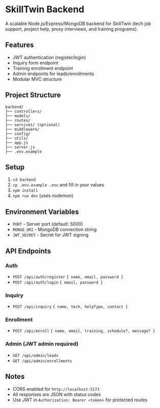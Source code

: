 # SkillTwin Backend

A scalable Node.js/Express/MongoDB backend for SkillTwin (tech job support, project help, proxy interviews, and training programs).

## Features

- JWT authentication (register/login)
- Inquiry form endpoint
- Training enrollment endpoint
- Admin endpoints for leads/enrollments
- Modular MVC structure

## Project Structure

```
backend/
├── controllers/
├── models/
├── routes/
├── services/ (optional)
├── middleware/
├── config/
├── utils/
├── app.js
├── server.js
├── .env.example
```

## Setup

1. `cd backend`
2. `cp .env.example .env` and fill in your values
3. `npm install`
4. `npm run dev` (uses nodemon)

## Environment Variables

- `PORT` - Server port (default: 5000)
- `MONGO_URI` - MongoDB connection string
- `JWT_SECRET` - Secret for JWT signing

## API Endpoints

### Auth

- `POST /api/auth/register` `{ name, email, password }`
- `POST /api/auth/login` `{ email, password }`

### Inquiry

- `POST /api/inquiry` `{ name, tech, helpType, contact }`

### Enrollment

- `POST /api/enroll` `{ name, email, training, schedule?, message? }`

### Admin (JWT admin required)

- `GET /api/admin/leads`
- `GET /api/admin/enrollments`

## Notes

- CORS enabled for `http://localhost:5173`
- All responses are JSON with status codes
- Use JWT in `Authorization: Bearer <token>` for protected routes
